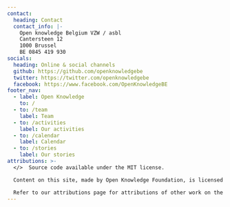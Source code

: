 ```yaml
---
contact:
  heading: Contact
  contact_info: |-
    Open knowledge Belgium VZW / asbl  
    Cantersteen 12  
    1000 Brussel  
    BE 0845 419 930
socials:
  heading: Online & social channels
  github: https://github.com/openknowledgebe
  twitter: https://twitter.com/openknowledgebe
  facebook: https://www.facebook.com/OpenKnowledgeBE
footer_nav:
  - label: Open Knowledge
    to: /
  - to: /team
    label: Team
  - to: /activities
    label: Our activities
  - to: /calendar
    label: Calendar
  - to: /stories
    label: Our stories
attributions: >-
  </>  Source code available under the MIT license.

  Content on this site, made by Open Knowledge Foundation, is licensed under a Creative Commons Attribution 4.0 International License.

  Refer to our attributions page for attributions of other work on the site.
---
```

